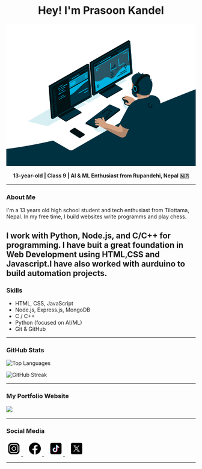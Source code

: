 <h1 align="center">Hey! I'm Prasoon Kandel</h1>
<center><img src="./code.gif" /> </center>
<p align="center">
  <strong>13-year-old | Class 9 | AI & ML Enthusiast from Rupandehi, Nepal 🇳🇵</strong>
</p>

---

###  About Me

I'm a 13 years old high school student and tech enthusiast from Tilottama, Nepal. In my free time, I build websites write programms and play chess.

I work with Python, Node.js, and C/C++ for programming. I have buit a great foundation in Web Development using HTML,CSS and Javascript.I have also worked with aurduino to build automation projects.
---

###  Skills

-  HTML, CSS, JavaScript
-  Node.js, Express.js, MongoDB  
-  C / C++
-  Python (focused on AI/ML)  
-  Git & GitHub

---

###  GitHub Stats
<p>
    <img src="https://github-readme-stats.vercel.app/api/top-langs/?username=prasoonkandel&theme=dark&hide_border=true&layout=compact" alt="Top Languages"/></p>
    <p>
  <img src="https://nirzak-streak-stats.vercel.app/?user=prasoonkandel&theme=dark&hide_border=true" alt="GitHub Streak"/><br/>

</p>

---

###  My Portfolio Website 

<p >
  <a href="https://prasoonkandel.netlify.app" target="_blank">
    <img src="https://img.shields.io/badge/Visit-prasoonkandel.netlify.app-blue?style=for-the-badge&logo=google-chrome&logoColor=white"/>
  </a>
</p>

---

###  Social Media

<p>
  <a href="https://instagram.com/prasoonkandel" target="_blank">
    <img src="./insta.png" alt="Instagram" width="40"/>
  </a>&nbsp;&nbsp;
  <a href="https://facebook.com/prasoonkandel68" target="_blank">
    <img src="./fb.png" alt="Facebook" width="40"/>
  </a>&nbsp;&nbsp;
  <a href="https://tiktok.com/@prasoonkandel" target="_blank">
    <img src="./ttk.png" alt="TikTok" width="40"/>
  </a>&nbsp;&nbsp;
  <a href="https://x.com/prasoonkandel" target="_blank">
    <img src="./x.png" alt="X" width="40"/>
  </a>
</p>

---
